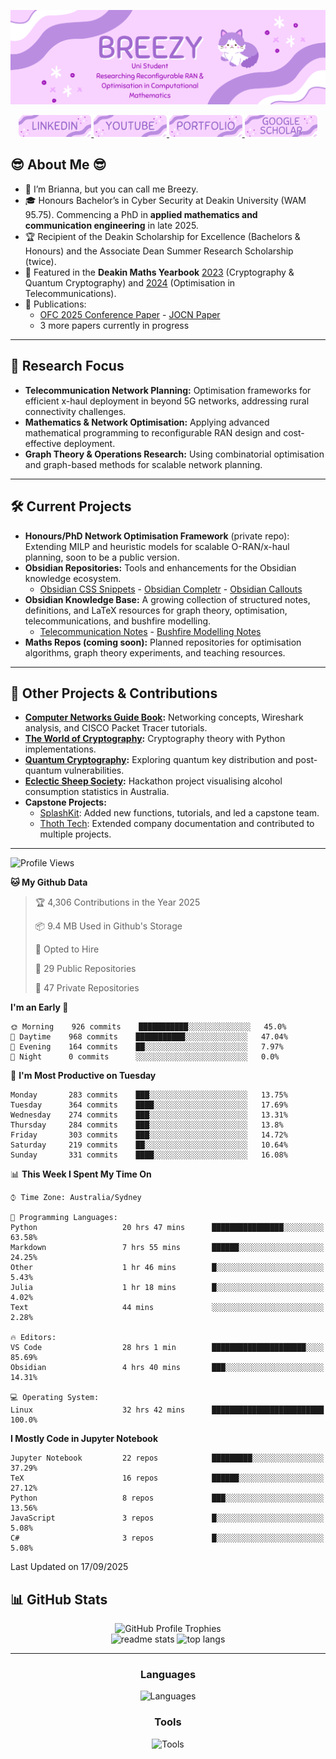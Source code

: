 ![Introduction Image](Figures/intro.png)

<div align="center">
  <a href="https://www.linkedin.com/in/brianna-laird/" target="_blank">
    <img src="Figures/linkedin.png" style="height: 35px;" alt="linkedin logo" />
  </a>
  <a href="https://www.youtube.com/@Breezy-Codes/" target="_blank">
    <img src="Figures/youtube.png" style="height: 35px;" alt="youtube logo" />
  </a>
  <a href="https://briannalaird.com/" target="_blank">
    <img src="Figures/portfolio.png" style="height: 35px;" alt="portfolio logo" />
  </a>
  <a href="https://scholar.google.com/citations?user=exg3AzgAAAAJ&hl=en&oi=ao" target="_blank">
    <img src="Figures/scholar.png" style="height: 35px;" alt="scholar logo" />
  </a>
</div>

## :sunglasses: About Me :sunglasses: 

- 👋 I’m Brianna, but you can call me Breezy.  
- 🎓 Honours Bachelor’s in Cyber Security at Deakin University (WAM 95.75). Commencing a PhD in **applied mathematics and communication engineering** in late 2025.  
- 🏆 Recipient of the Deakin Scholarship for Excellence (Bachelors & Honours) and the Associate Dean Summer Research Scholarship (twice).  
- 📖 Featured in the **Deakin Maths Yearbook** [2023](https://dro.deakin.edu.au/articles/book/Mathematics_Yearbook_2023/25824244/1) (Cryptography & Quantum Cryptography) and [2024](https://dro.deakin.edu.au/articles/book/Mathematics_Yearbook_2024/29670008/2) (Optimisation in Telecommunications).  
- 📄 Publications:  
  - [OFC 2025 Conference Paper](https://opg.optica.org/abstract.cfm?uri=OFC-2025-M1I.3) - [JOCN Paper](https://opg.optica.org/jocn/abstract.cfm?uri=jocn-17-11-E50)  
  - 3 more papers currently in progress  

---

## 🔬 Research Focus

- **Telecommunication Network Planning:** Optimisation frameworks for efficient x-haul deployment in beyond 5G networks, addressing rural connectivity challenges.  
- **Mathematics & Network Optimisation:** Applying advanced mathematical programming to reconfigurable RAN design and cost-effective deployment.  
- **Graph Theory & Operations Research:** Using combinatorial optimisation and graph-based methods for scalable network planning.  

---

## 🛠️ Current Projects

- **Honours/PhD Network Optimisation Framework** (private repo): Extending MILP and heuristic models for scalable O-RAN/x-haul planning, soon to be a public version.
- **Obsidian Repositories:** Tools and enhancements for the Obsidian knowledge ecosystem.  
  - [Obsidian CSS Snippets](https://github.com/breezy-codes/Obsidian-CSS-Snippets) - [Obsidian Completr](https://github.com/breezy-codes/obsidian-completr) - [Obsidian Callouts](https://github.com/breezy-codes/Obsidian-Callouts)  
- **Obsidian Knowledge Base:** A growing collection of structured notes, definitions, and LaTeX resources for graph theory, optimisation, telecommunications, and bushfire modelling.  
  - [Telecommunication Notes](https://github.com/breezy-codes/obsidian-telecommunication-definition-notes) - [Bushfire Modelling Notes](https://github.com/breezy-codes/obsidian-bushfire-modelling-notes)
- **Maths Repos (coming soon):** Planned repositories for optimisation algorithms, graph theory experiments, and teaching resources.  

---

## 🚀 Other Projects & Contributions

- **[Computer Networks Guide Book](https://comp-networks.breezy-codes.com):** Networking concepts, Wireshark analysis, and CISCO Packet Tracer tutorials.  
- **[The World of Cryptography](https://crypto.breezy-codes.com):** Cryptography theory with Python implementations.  
- **[Quantum Cryptography](https://quantum-crypto.breezy-codes.com):** Exploring quantum key distribution and post-quantum vulnerabilities.  
- **[Eclectic Sheep Society](https://github.com/breezy-codes/Eclectic-Sheep-Society):** Hackathon project visualising alcohol consumption statistics in Australia.  
- **Capstone Projects:**  
  - [SplashKit](https://github.com/splashkit): Added new functions, tutorials, and led a capstone team.  
  - [Thoth Tech](https://github.com/thoth-tech): Extended company documentation and contributed to multiple projects.  

---


<!--START_SECTION:waka-->
![Profile Views](http://img.shields.io/badge/Profile%20Views-6-blue)

**🐱 My Github Data** 

> 🏆 4,306 Contributions in the Year 2025
 > 
> 📦 9.4 MB Used in Github's Storage 
 > 
> 💼 Opted to Hire
 > 
> 📜 29 Public Repositories 
 > 
> 🔑 47 Private Repositories  
 > 
**I'm an Early 🐤** 

```text
🌞 Morning    926 commits    ███████████░░░░░░░░░░░░░░   45.0% 
🌆 Daytime    968 commits    ███████████░░░░░░░░░░░░░░   47.04% 
🌃 Evening    164 commits    ██░░░░░░░░░░░░░░░░░░░░░░░   7.97% 
🌙 Night      0 commits      ░░░░░░░░░░░░░░░░░░░░░░░░░   0.0%

```
📅 **I'm Most Productive on Tuesday** 

```text
Monday       283 commits    ███░░░░░░░░░░░░░░░░░░░░░░   13.75% 
Tuesday      364 commits    ████░░░░░░░░░░░░░░░░░░░░░   17.69% 
Wednesday    274 commits    ███░░░░░░░░░░░░░░░░░░░░░░   13.31% 
Thursday     284 commits    ███░░░░░░░░░░░░░░░░░░░░░░   13.8% 
Friday       303 commits    ███░░░░░░░░░░░░░░░░░░░░░░   14.72% 
Saturday     219 commits    ██░░░░░░░░░░░░░░░░░░░░░░░   10.64% 
Sunday       331 commits    ████░░░░░░░░░░░░░░░░░░░░░   16.08%

```


📊 **This Week I Spent My Time On** 

```text
⌚︎ Time Zone: Australia/Sydney

💬 Programming Languages: 
Python                   20 hrs 47 mins      ████████████████░░░░░░░░░   63.58% 
Markdown                 7 hrs 55 mins       ██████░░░░░░░░░░░░░░░░░░░   24.25% 
Other                    1 hr 46 mins        █░░░░░░░░░░░░░░░░░░░░░░░░   5.43% 
Julia                    1 hr 18 mins        █░░░░░░░░░░░░░░░░░░░░░░░░   4.02% 
Text                     44 mins             ░░░░░░░░░░░░░░░░░░░░░░░░░   2.28%

🔥 Editors: 
VS Code                  28 hrs 1 min        █████████████████████░░░░   85.69% 
Obsidian                 4 hrs 40 mins       ███░░░░░░░░░░░░░░░░░░░░░░   14.31%

💻 Operating System: 
Linux                    32 hrs 42 mins      █████████████████████████   100.0%

```

**I Mostly Code in Jupyter Notebook** 

```text
Jupyter Notebook         22 repos            █████████░░░░░░░░░░░░░░░░   37.29% 
TeX                      16 repos            ██████░░░░░░░░░░░░░░░░░░░   27.12% 
Python                   8 repos             ███░░░░░░░░░░░░░░░░░░░░░░   13.56% 
JavaScript               3 repos             █░░░░░░░░░░░░░░░░░░░░░░░░   5.08% 
C#                       3 repos             █░░░░░░░░░░░░░░░░░░░░░░░░   5.08%

```



 Last Updated on 17/09/2025
<!--END_SECTION:waka-->


## 📊 GitHub Stats

<div align="center">
    <img src="https://github-profile-trophy.vercel.app/?username=breezy-codes&theme=onedark&row=1" alt="GitHub Profile Trophies" />
</div>

<div align="center">
    <img width="475" src="https://github-readme-stats-hvpm.vercel.app/api?username=breezy-codes&count_private=true&show_icons=true&theme=material-palenight&rank_icon=github&border_radius=10" alt="readme stats" />
    <img width="325" src="https://github-readme-stats-hvpm.vercel.app/api/top-langs/?username=breezy-codes&langs_count=12&layout=compact&count_private=true&theme=material-palenight&border_radius=10&size_weight=0.5&count_weight=0.5&hide=html" alt="top langs" />
</div>

---

<div align="center">
  <h3>Languages</h3>
  <img src="https://skillicons.dev/icons?i=md,py,cpp,cs,dotnet,latex,js,java" alt="Languages"/>
</div>

<div align="center">
  <h3>Tools</h3>
  <img src="https://skillicons.dev/icons?i=git,vscode,visualstudio,ai,raspberrypi,linux,ubuntu,arch" alt="Tools"/>
</div>
